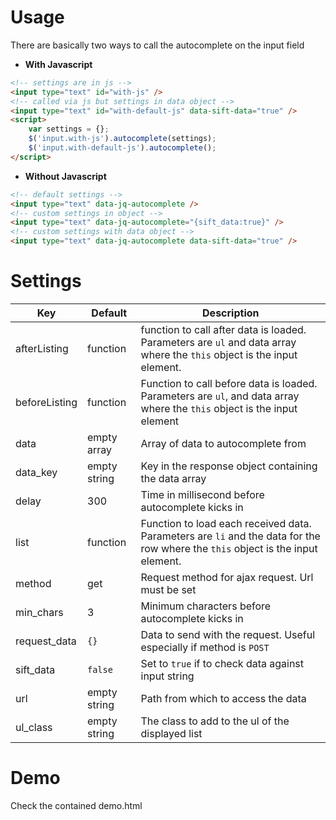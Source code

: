 # Usage

There are basically two ways to call the autocomplete on the input field

-	**With Javascript**
````html
<!-- settings are in js -->
<input type="text" id="with-js" />
<!-- called via js but settings in data object -->
<input type="text" id="with-default-js" data-sift-data="true" />
<script>
	var settings = {};
	$('input.with-js').autocomplete(settings);
	$('input.with-default-js').autocomplete();
</script>
````
-	**Without Javascript**
````html
<!-- default settings -->
<input type="text" data-jq-autocomplete />
<!-- custom settings in object -->
<input type="text" data-jq-autocomplete="{sift_data:true}" />
<!-- custom settings with data object -->
<input type="text" data-jq-autocomplete data-sift-data="true" />
````

# Settings

Key|Default|Description
---|-------|-----------
afterListing|function|function to call after data is loaded. Parameters are `ul` and data array where the `this` object is the input element.
beforeListing|function|Function to call before data is loaded. Parameters are `ul`, and data array where the `this` object is the input element
data|empty array|Array of data to autocomplete from
data_key|empty string|Key in the response object containing the data array
delay|300|Time in millisecond before autocomplete kicks in
list|function|Function to load each received data. Parameters are `li` and the data for the row where the `this` object is the input element.
method|get|Request method for ajax request. Url must be set
min_chars|3|Minimum characters before autocomplete kicks in
request_data|`{}`|Data to send with the request. Useful especially if method is `POST`
sift_data|`false`|Set to `true` if to check data against input string
url|empty string|Path from which to access the data
ul_class|empty string|The class to add to the ul of the displayed list

# Demo
Check the contained demo.html
